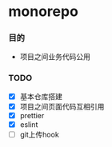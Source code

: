 # monorepo
### 目的
- 项目之间业务代码公用
### TODO
- [x] 基本仓库搭建
- [x] 项目之间页面代码互相引用
- [x] prettier
- [x] eslint
- [ ] git上传hook
